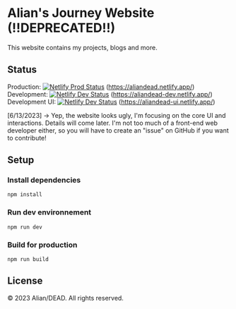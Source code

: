 # Alian's Journey Website (!!DEPRECATED!!)
This website contains my projects, blogs and more.

## Status

Production: [![Netlify Prod Status](https://api.netlify.com/api/v1/badges/44ecf80d-e9a9-424c-be28-0da94603d206/deploy-status)](https://app.netlify.com/sites/aliandead/deploys)
(https://aliandead.netlify.app/)
<br>
Development: [![Netlify Dev Status](https://api.netlify.com/api/v1/badges/63824de3-2a8c-4e85-a0a6-ba8d3f872996/deploy-status)](https://app.netlify.com/sites/aliandead-dev/deploys)
(https://aliandead-dev.netlify.app/)
<br>
Development UI: [![Netlify Dev Status](https://api.netlify.com/api/v1/badges/63824de3-2a8c-4e85-a0a6-ba8d3f872996/deploy-status)](https://app.netlify.com/sites/aliandead-ui/deploys)
(https://aliandead-ui.netlify.app/)

[6/13/2023] -> Yep, the website looks ugly, I'm focusing on the core UI and interactions. Details will come later.
               I'm not too much of a front-end web developer either, so you will have to create an "issue" on GitHub if you want to contribute!

## Setup

### Install dependencies
```
npm install
```

### Run dev environnement
```
npm run dev
```

### Build for production
```
npm run build
```

## License

&copy; 2023 Alian/DEAD. All rights reserved.